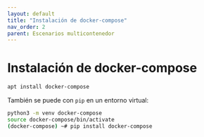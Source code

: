 ```yaml
---
layout: default
title: "Instalación de docker-compose"
nav_order: 2
parent: Escenarios multicontenedor
---
```


# Instalación de docker-compose

```bash
apt install docker-compose
```

También se puede con `pip` en un entorno virtual:

```bash
python3 -m venv docker-compose
source docker-compose/bin/activate
(docker-compose) ~# pip install docker-compose
```
